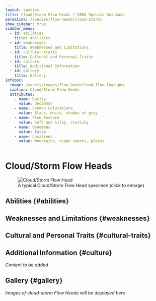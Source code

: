 ```yaml
---
layout: species
title: Cloud/Storm Flow Heads | DARA Species Database
permalink: /species/flow-heads/cloud-storm/
show_sidebar: true
sidebar_menu:
  - id: abilities
    title: Abilities
  - id: weaknesses
    title: Weaknesses and Limitations
  - id: cultural-traits
    title: Cultural and Personal Traits
  - id: culture
    title: Additional Information
  - id: gallery
    title: Gallery
infobox:
  image: /assets/images/flow-head/cloud-flow-logo.png
  caption: Cloud/Storm Flow Heads
  attributes:
    - name: Rarity
      value: Uncommon
    - name: Common Colorations
      value: Black, white, shades of gray
    - name: Flow Texture
      value: Soft and silky, staticky
    - name: Venomous
      value: false
    - name: Locations
      value: Mountains, ocean coasts, plains
---
```


# Cloud/Storm Flow Heads

<div class="species-image">
  <figure>
    <img src="{{ '/assets/images/flow-head/cloud-storm-example-1.png' | relative_url }}" 
         alt="Cloud/Storm Flow Head" 
         class="thumbnail" 
         onclick="openLightbox(this.src, this.alt)">
    <figcaption>A typical Cloud/Storm Flow Head specimen (click to enlarge)</figcaption>
  </figure>
</div>

## Abilities {#abilities}

## Weaknesses and Limitations {#weaknesses}

## Cultural and Personal Traits {#cultural-traits}

## Additional Information {#culture}

*Content to be added*

## Gallery {#gallery}

*Images of cloud-storm Flow Heads will be displayed here*
